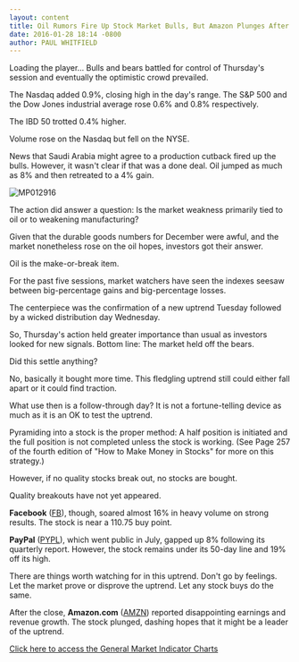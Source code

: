 ```yaml
---
layout: content
title: Oil Rumors Fire Up Stock Market Bulls, But Amazon Plunges After Hours
date: 2016-01-28 18:14 -0800
author: PAUL WHITFIELD
---
```






Loading the player...
Bulls and bears battled for control of Thursday's session and eventually the optimistic crowd prevailed.


The Nasdaq added 0.9%, closing high in the day's range. The S&P 500 and the Dow Jones industrial average rose 0.6% and 0.8% respectively.


The IBD 50 trotted 0.4% higher.


Volume rose on the Nasdaq but fell on the NYSE.


News that Saudi Arabia might agree to a production cutback fired up the bulls. However, it wasn't clear if that was a done deal. Oil jumped as much as 8% and then retreated to a 4% gain.


![MP012916](https://www.investors.com/wp-content/uploads/2016/01/MP012916-166x300.jpg)


The action did answer a question: Is the market weakness primarily tied to oil or to weakening manufacturing?


Given that the durable goods numbers for December were awful, and the market nonetheless rose on the oil hopes, investors got their answer.


Oil is the make-or-break item.


For the past five sessions, market watchers have seen the indexes seesaw between big-percentage gains and big-percentage losses.


The centerpiece was the confirmation of a new uptrend Tuesday followed by a wicked distribution day Wednesday.


So, Thursday's action held greater importance than usual as investors looked for new signals. Bottom line: The market held off the bears.


Did this settle anything?


No, basically it bought more time. This fledgling uptrend still could either fall apart or it could find traction.


What use then is a follow-through day? It is not a fortune-telling device as much as it is an OK to test the uptrend.


Pyramiding into a stock is the proper method: A half position is initiated and the full position is not completed unless the stock is working. (See Page 257 of the fourth edition of "How to Make Money in Stocks" for more on this strategy.)


However, if no quality stocks break out, no stocks are bought.


Quality breakouts have not yet appeared.


**Facebook** ([FB](https://research.investors.com/quote.aspx?symbol=FB)), though, soared almost 16% in heavy volume on strong results. The stock is near a 110.75 buy point.


**PayPal** ([PYPL](https://research.investors.com/quote.aspx?symbol=PYPL)), which went public in July, gapped up 8% following its quarterly report. However, the stock remains under its 50-day line and 19% off its high.


There are things worth watching for in this uptrend. Don't go by feelings. Let the market prove or disprove the uptrend. Let any stock buys do the same.


After the close, **Amazon.com** ([AMZN](https://research.investors.com/quote.aspx?symbol=AMZN)) reported disappointing earnings and revenue growth. The stock plunged, dashing hopes that it might be a leader of the uptrend.


[Click here to access the General Market Indicator Charts](https://www.investors.com/wp-content/uploads/2016/01/GMI_012916.pdf)




